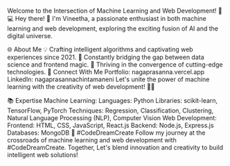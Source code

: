 Welcome to the Intersection of Machine Learning and Web Development! 🤖💻
Hey there! 👋 I'm Vineetha, a passionate enthusiast in both machine learning and web development, exploring the exciting fusion of AI and the digital universe.

🌐 About Me
💡 Crafting intelligent algorithms and captivating web experiences since 2021.
🚀 Constantly bridging the gap between data science and frontend magic.
🌟 Thriving in the convergence of cutting-edge technologies.
🔗 Connect With Me
Portfolio: nagaprasanna.vercel.app
LinkedIn: nagaprasannachintamaneni
Let's unite the power of machine learning with the creativity of web development! 🚀✨

📚 Expertise
Machine Learning:
Languages: Python
Libraries: scikit-learn, TensorFlow, PyTorch
Techniques: Regression, Classification, Clustering, Natural Language Processing (NLP), Computer Vision
Web Development:
Frontend: HTML, CSS, JavaScript, React.js
Backend: Node.js, Express.js
Databases: MongoDB
🌈 #CodeDreamCreate
Follow my journey at the crossroads of machine learning and web development with #CodeDreamCreate. Together, Let's blend innovation and creativity to build intelligent web solutions!


